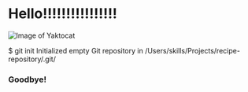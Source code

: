 # Hello!!!!!!!!!!!!!!!!






![Image of Yaktocat](https://octodex.github.com/images/yaktocat.png)






$ git init
Initialized empty Git repository in /Users/skills/Projects/recipe-repository/.git/














### Goodbye!
